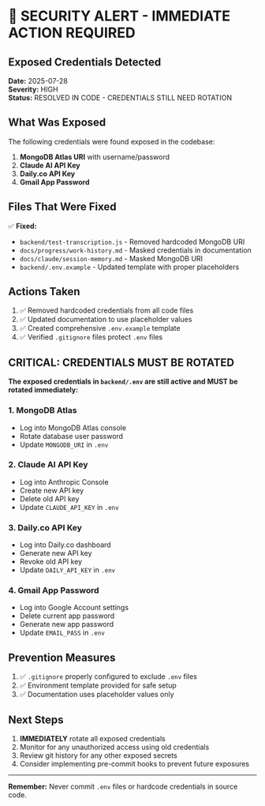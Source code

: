 # 🚨 SECURITY ALERT - IMMEDIATE ACTION REQUIRED

## Exposed Credentials Detected

**Date:** 2025-07-28  
**Severity:** HIGH  
**Status:** RESOLVED IN CODE - CREDENTIALS STILL NEED ROTATION

## What Was Exposed

The following credentials were found exposed in the codebase:

1. **MongoDB Atlas URI** with username/password
2. **Claude AI API Key** 
3. **Daily.co API Key**
4. **Gmail App Password**

## Files That Were Fixed

✅ **Fixed:**
- `backend/test-transcription.js` - Removed hardcoded MongoDB URI
- `docs/progress/work-history.md` - Masked credentials in documentation
- `docs/claude/session-memory.md` - Masked MongoDB URI
- `backend/.env.example` - Updated template with proper placeholders

## Actions Taken

1. ✅ Removed hardcoded credentials from all code files
2. ✅ Updated documentation to use placeholder values
3. ✅ Created comprehensive `.env.example` template
4. ✅ Verified `.gitignore` files protect `.env` files

## CRITICAL: CREDENTIALS MUST BE ROTATED

**The exposed credentials in `backend/.env` are still active and MUST be rotated immediately:**

### 1. MongoDB Atlas
- Log into MongoDB Atlas console
- Rotate database user password
- Update `MONGODB_URI` in `.env`

### 2. Claude AI API Key  
- Log into Anthropic Console
- Create new API key
- Delete old API key
- Update `CLAUDE_API_KEY` in `.env`

### 3. Daily.co API Key
- Log into Daily.co dashboard
- Generate new API key
- Revoke old API key
- Update `DAILY_API_KEY` in `.env`

### 4. Gmail App Password
- Log into Google Account settings
- Delete current app password
- Generate new app password
- Update `EMAIL_PASS` in `.env`

## Prevention Measures

1. ✅ `.gitignore` properly configured to exclude `.env` files
2. ✅ Environment template provided for safe setup
3. ✅ Documentation uses placeholder values only

## Next Steps

1. **IMMEDIATELY** rotate all exposed credentials
2. Monitor for any unauthorized access using old credentials
3. Review git history for any other exposed secrets
4. Consider implementing pre-commit hooks to prevent future exposures

---

**Remember:** Never commit `.env` files or hardcode credentials in source code.